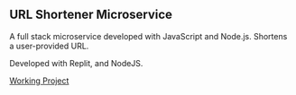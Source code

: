 ## URL Shortener Microservice 

A full stack microservice developed with JavaScript and Node.js. Shortens a user-provided URL.

Developed with Replit, and NodeJS.

[Working Project](https://URL-Shortener-Microservice.av1124.repl.co)